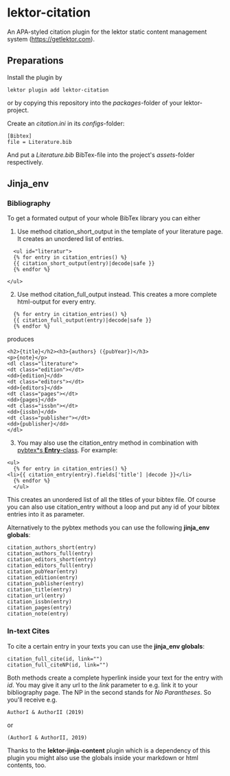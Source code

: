 # lektor-citation

An APA-styled citation plugin for the lektor static content management system (https://getlektor.com).

## Preparations

Install the plugin by
```
lektor plugin add lektor-citation
```

or by copying this repository into the _packages_-folder of your lektor-project.

Create an _citation.ini_ in its _configs_-folder:
```
[Bibtex]
file = Literature.bib
```

And put a _Literature.bib_ BibTex-file into the project's _assets_-folder respectively.

## Jinja_env

### Bibliography
To get a formated output of your whole BibTex library you can either
1. Use method citation\_short\_output in the template of your literature page. It creates an unordered list of entries.
```
  <ul id="literatur">
  {% for entry in citation_entries() %}
  {{ citation_short_output(entry)|decode|safe }}
  {% endfor %}

</ul>
```
2. Use method citation\_full\_output instead. This creates a more complete html-output for every entry.
```
  {% for entry in citation_entries() %}
  {{ citation_full_output(entry)|decode|safe }}
  {% endfor %}
```
produces
```
<h2>{title}</h2><h3>{authors} ({pubYear})</h3>
<p>{note}</p>
<dl class="literature">
<dt class="edition"></dt>
<dd>{edition}</dd>
<dt class="editors"></dt>
<dd>{editors}</dd>
<dt class="pages"></dt>
<dd>{pages}</dd>
<dt class="issbn"></dt>
<dd>{issbn}</dd>
<dt class="publisher"></dt>
<dd>{publisher}</dd>
</dl>
```
3. You may also use the citation\_entry method in combination with [pybtex*s __Entry__-class](https://docs.pybtex.org/api/parsing.html#pybtex.database.Entry). For example:

```
<ul>
  {% for entry in citation_entries() %}
<li>{{ citation_entry(entry).fields['title'] |decode }}</li>
  {% endfor %}
  </ul>
```
This creates an unordered list of all the titles of your bibtex file.
Of course you can also use citation\_entry without a loop and put any id of your bibtex entries into it as parameter.

Alternatively to the pybtex methods you can use the following **jinja_env globals**:

    citation_authors_short(entry)
    citation_authors_full(entry)
    citation_editors_short(entry)
    citation_editors_full(entry)
    citation_pubYear(entry)
    citation_edition(entry)
    citation_publisher(entry)
    citation_title(entry)
    citation_url(entry)
    citation_issbn(entry)
    citation_pages(entry)
    citation_note(entry)
        
### In-text Cites
To cite a certain entry in your texts you can use the **jinja_env globals**:

	citation_full_cite(id, link="")
	citation_full_citeNP(id, link="")
	
Both methods create a complete hyperlink inside your text for the entry with _id_. You may give it any url to the _link_ parameter to e.g. link it to your bibliography page. The NP in the second stands for _No Parantheses_. So you'll receive e.g.

	AuthorI & AuthorII (2019)
or
	
	(AuthorI & AuthorII, 2019)
	
Thanks to the **lektor-jinja-content** plugin which is a dependency of this plugin you might also use the globals inside your markdown or html contents, too.
